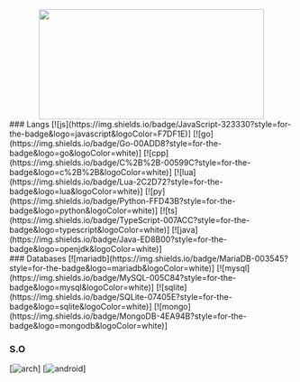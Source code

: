 

<div align="center"> 
  <img width="400px" height="195px" src="https://github-readme-stats.vercel.app/api/top-langs/?username=victor-0x29a&layout=compact&hide_border=true&title_color=fcfcfc&text_color=fcfcfc&bg_color=000000&&hide=html,css" />
</div>



<div>
  <div>
    ### Langs
    [![js](https://img.shields.io/badge/JavaScript-323330?style=for-the-badge&logo=javascript&logoColor=F7DF1E)]
    [![go](https://img.shields.io/badge/Go-00ADD8?style=for-the-badge&logo=go&logoColor=white)]
    [![cpp](https://img.shields.io/badge/C%2B%2B-00599C?style=for-the-badge&logo=c%2B%2B&logoColor=white)]
    [![lua](https://img.shields.io/badge/Lua-2C2D72?style=for-the-badge&logo=lua&logoColor=white)]
    [![py](https://img.shields.io/badge/Python-FFD43B?style=for-the-badge&logo=python&logoColor=white)]
    [![ts](https://img.shields.io/badge/TypeScript-007ACC?style=for-the-badge&logo=typescript&logoColor=white)]
    [![java](https://img.shields.io/badge/Java-ED8B00?style=for-the-badge&logo=openjdk&logoColor=white)]
  </div>
  <div>
    ### Databases
    [![mariadb](https://img.shields.io/badge/MariaDB-003545?style=for-the-badge&logo=mariadb&logoColor=white)]
    [![mysql](https://img.shields.io/badge/MySQL-005C84?style=for-the-badge&logo=mysql&logoColor=white)]
    [![sqlite](https://img.shields.io/badge/SQLite-07405E?style=for-the-badge&logo=sqlite&logoColor=white)]
    [![mongo](https://img.shields.io/badge/MongoDB-4EA94B?style=for-the-badge&logo=mongodb&logoColor=white)]
  </div>
</div>


### S.O
[![arch](https://img.shields.io/badge/Arch_Linux-1793D1?style=for-the-badge&logo=arch-linux&logoColor=white)]
[![android](https://img.shields.io/badge/Android-3DDC84?style=for-the-badge&logo=android&logoColor=white)]

